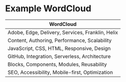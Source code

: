 # Example WordCloud

| WordCloud |
|-----------|
| Adobe, Edge, Delivery, Services, Franklin, Helix |
| Content, Authoring, Performance, Scalability |
| JavaScript, CSS, HTML, Responsive, Design |
| GitHub, Integration, Serverless, Architecture |
| Blocks, Components, Modules, Reusability |
| SEO, Accessibility, Mobile-first, Optimization |